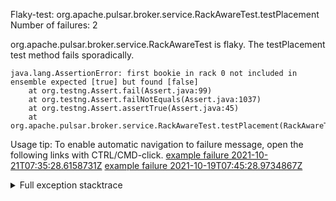         
Flaky-test: org.apache.pulsar.broker.service.RackAwareTest.testPlacement
Number of failures: 2

org.apache.pulsar.broker.service.RackAwareTest is flaky. The testPlacement test method fails sporadically.

```
java.lang.AssertionError: first bookie in rack 0 not included in ensemble expected [true] but found [false]
	at org.testng.Assert.fail(Assert.java:99)
	at org.testng.Assert.failNotEquals(Assert.java:1037)
	at org.testng.Assert.assertTrue(Assert.java:45)
	at org.apache.pulsar.broker.service.RackAwareTest.testPlacement(RackAwareTest.java:135)
```

Usage tip: To enable automatic navigation to failure message, open the following links with CTRL/CMD-click.
[example failure 2021-10-21T07:35:28.6158731Z](https://github.com/apache/pulsar/runs/3960910885?check_suite_focus=true?check_suite_focus=true#step:9:523)
[example failure 2021-10-19T07:45:28.9734867Z](https://github.com/apache/pulsar/runs/3936090549?check_suite_focus=true?check_suite_focus=true#step:9:805)


<details>
<summary>Full exception stacktrace</summary>
<code><pre>
java.lang.AssertionError: first bookie in rack 0 not included in ensemble expected [true] but found [false]
	at org.testng.Assert.fail(Assert.java:99)
	at org.testng.Assert.failNotEquals(Assert.java:1037)
	at org.testng.Assert.assertTrue(Assert.java:45)
	at org.apache.pulsar.broker.service.RackAwareTest.testPlacement(RackAwareTest.java:135)
	at java.base/jdk.internal.reflect.NativeMethodAccessorImpl.invoke0(Native Method)
	at java.base/jdk.internal.reflect.NativeMethodAccessorImpl.invoke(NativeMethodAccessorImpl.java:62)
	at java.base/jdk.internal.reflect.DelegatingMethodAccessorImpl.invoke(DelegatingMethodAccessorImpl.java:43)
	at java.base/java.lang.reflect.Method.invoke(Method.java:566)
	at org.testng.internal.MethodInvocationHelper.invokeMethod(MethodInvocationHelper.java:132)
	at org.testng.internal.InvokeMethodRunnable.runOne(InvokeMethodRunnable.java:45)
	at org.testng.internal.InvokeMethodRunnable.call(InvokeMethodRunnable.java:73)
	at org.testng.internal.InvokeMethodRunnable.call(InvokeMethodRunnable.java:11)
	at java.base/java.util.concurrent.FutureTask.run(FutureTask.java:264)
	at java.base/java.util.concurrent.ThreadPoolExecutor.runWorker(ThreadPoolExecutor.java:1128)
	at java.base/java.util.concurrent.ThreadPoolExecutor$Worker.run(ThreadPoolExecutor.java:628)
	at java.base/java.lang.Thread.run(Thread.java:829)

</pre></code>
</details>

